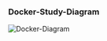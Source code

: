 ### Docker-Study-Diagram

![Docker-Diagram](https://avatars.githubusercontent.com/u/5429470?s=280&v=4)
